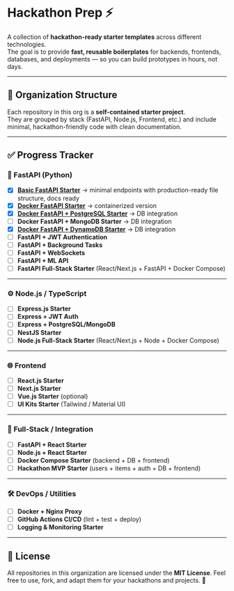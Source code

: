 # Hackathon Prep ⚡

A collection of **hackathon-ready starter templates** across different technologies.  
The goal is to provide **fast, reusable boilerplates** for backends, frontends, databases, and deployments — so you can build prototypes in hours, not days.  

---

## 📂 Organization Structure

Each repository in this org is a **self-contained starter project**.  
They are grouped by stack (FastAPI, Node.js, Frontend, etc.) and include minimal, hackathon-friendly code with clean documentation.  

---

## ✅ Progress Tracker

### 🐍 FastAPI (Python)
- [x] [**Basic FastAPI Starter**](https://github.com/hackathom-prep/Basic-FastAPI-Starter) → minimal endpoints with production-ready file structure, docs ready  
- [x] [**Docker FastAPI Starter**](https://github.com/hackathom-prep/docker-fastapi-starter) → containerized version  
- [x] [**Docker FastAPI + PostgreSQL Starter**](https://github.com/hackathom-prep/docker-fastapi-postgres) → DB integration
- [ ] **Docker FastAPI + MongoDB Starter** → DB integration
- [x] [**Docker FastAPI + DynamoDB Starter**](https://github.com/hackathom-prep/fastapi-dynamo-docker) → DB integration  
- [ ] **FastAPI + JWT Authentication**  
- [ ] **FastAPI + Background Tasks**  
- [ ] **FastAPI + WebSockets**  
- [ ] **FastAPI + ML API**  
- [ ] **FastAPI Full-Stack Starter** (React/Next.js + FastAPI + Docker Compose)  

---

### ⚙️ Node.js / TypeScript
- [ ] **Express.js Starter**  
- [ ] **Express + JWT Auth**  
- [ ] **Express + PostgreSQL/MongoDB**  
- [ ] **NestJS Starter**  
- [ ] **Node.js Full-Stack Starter** (React/Next.js + Node + Docker Compose)  

---

### 🌐 Frontend
- [ ] **React.js Starter**  
- [ ] **Next.js Starter**  
- [ ] **Vue.js Starter** (optional)  
- [ ] **UI Kits Starter** (Tailwind / Material UI)  

---

### 🧩 Full-Stack / Integration
- [ ] **FastAPI + React Starter**  
- [ ] **Node.js + React Starter**  
- [ ] **Docker Compose Starter** (backend + DB + frontend)  
- [ ] **Hackathon MVP Starter** (users + items + auth + DB + frontend)  

---

### 🛠️ DevOps / Utilities
- [ ] **Docker + Nginx Proxy**  
- [ ] **GitHub Actions CI/CD** (lint + test + deploy)  
- [ ] **Logging & Monitoring Starter**  

---

## 📄 License

All repositories in this organization are licensed under the **MIT License**.
Feel free to use, fork, and adapt them for your hackathons and projects. 🚀
